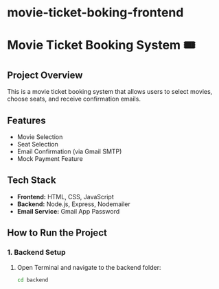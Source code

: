 # movie-ticket-boking-frontend
# Movie Ticket Booking System 🎟️

## Project Overview  
This is a movie ticket booking system that allows users to select movies, choose seats, and receive confirmation emails.  

## Features  
- Movie Selection  
- Seat Selection  
- Email Confirmation (via Gmail SMTP)  
- Mock Payment Feature  

## Tech Stack  
- **Frontend:** HTML, CSS, JavaScript  
- **Backend:** Node.js, Express, Nodemailer  
- **Email Service:** Gmail App Password  

## How to Run the Project  

### 1. Backend Setup  
1. Open Terminal and navigate to the backend folder:  
   ```bash
   cd backend
